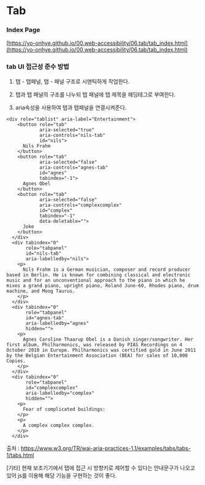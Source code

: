 # Tab

### Index Page

[https://yo-onhye.github.io/00.web-accessibility/06.tab/tab_index.html](https://yo-onhye.github.io/00.web-accessibility/06.tab/tab_index.html)

### tab UI 접근성 준수 방법

1. 탭 - 탭패널, 탭 - 패널 구조로 시맨틱하게 작업한다.

2. 탭과 탭 패널의 구조를 나누되 탭 패널에 탭 제목을 헤딩테그로 부여한다.

3. aria속성을 사용하여 탭과 탭패널을 연결시켜준다. 

```
<div role="tablist" aria-label="Entertainment">
    <button role="tab"
            aria-selected="true"
            aria-controls="nils-tab"
            id="nils">
      Nils Frahm
    </button>
    <button role="tab"
            aria-selected="false"
            aria-controls="agnes-tab"
            id="agnes"
            tabindex="-1">
      Agnes Obel
    </button>
    <button role="tab"
            aria-selected="false"
            aria-controls="complexcomplex"
            id="complex"
            tabindex="-1"
            data-deletable="">
      Joke
    </button>
  </div>
  <div tabindex="0"
       role="tabpanel"
       id="nils-tab"
       aria-labelledby="nils">
    <p>
      Nils Frahm is a German musician, composer and record producer based in Berlin. He is known for combining classical and electronic music and for an unconventional approach to the piano in which he mixes a grand piano, upright piano, Roland Juno-60, Rhodes piano, drum machine, and Moog Taurus.
    </p>
  </div>
  <div tabindex="0"
       role="tabpanel"
       id="agnes-tab"
       aria-labelledby="agnes"
       hidden="">
    <p>
      Agnes Caroline Thaarup Obel is a Danish singer/songwriter. Her first album, Philharmonics, was released by PIAS Recordings on 4 October 2010 in Europe. Philharmonics was certified gold in June 2011 by the Belgian Entertainment Association (BEA) for sales of 10,000 Copies.
    </p>
  </div>
  <div tabindex="0"
       role="tabpanel"
       id="complexcomplex"
       aria-labelledby="complex"
       hidden="">
    <p>
      Fear of complicated buildings:
    </p>
    <p>
      A complex complex complex.
    </p>
  </div>

```
출처 : https://www.w3.org/TR/wai-aria-practices-1.1/examples/tabs/tabs-1/tabs.html

[기타] 현재 보조기기에서 탭에 접근 시 방향키로 제어할 수 있다는 안내문구가 나오고 있어 js를 이용해 해당 기능을 구현하는 것이 좋다.